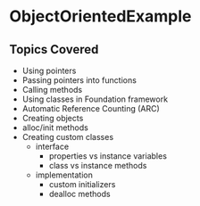 # ObjectOrientedExample
## Topics Covered
- Using pointers
- Passing pointers into functions
- Calling methods
- Using classes in Foundation framework
- Automatic Reference Counting (ARC)
- Creating objects
- alloc/init methods
- Creating custom classes
  - interface
    - properties vs instance variables
    - class vs instance methods
  - implementation
    - custom initializers
    - dealloc methods
